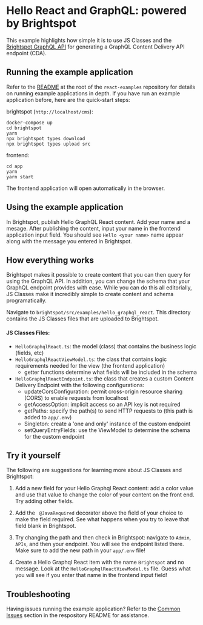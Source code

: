# Hello React and GraphQL: powered by Brightspot

This example highlights how simple it is to use JS Classes and the [Brightspot GraphQL API](https://www.brightspot.com/documentation/brightspot-cms-developer-guide/latest/graphql-api) for generating a GraphQL Content Delivery API endpoint (CDA).

## Running the example application

Refer to the [README](/README.md) at the root of the `react-examples` repository for details on running example applications in depth. If you have run an example application before, here are the quick-start steps:

brightspot (`http://localhost/cms`):

```
docker-compose up
cd brightspot
yarn
npx brightspot types download
npx brightspot types upload src

```

frontend:

```
cd app
yarn
yarn start
```

The frontend application will open automatically in the browser.

## Using the example application

In Brightspot, publish Hello GraphQL React content. Add your name and a mesage. After publishing the content, input your name in the frontend application input field. You should see `Hello <your name>` name appear along with the message you entered in Brightspot.

## How everything works

Brightspot makes it possible to create content that you can then query for using the GraphQL API. In addition, you can change the schema that your GraphQL endpoint provides with ease. While you can do this all editorially, JS Classes make it incredibly simple to create content and schema programatically.

Navigate to `brightspot/src/examples/hello_graphql_react`. This directory contains the JS Classes files that are uploaded to Brightspot.

#### JS Classes Files:

- `HelloGraphqlReact.ts`: the model (class) that contains the business logic (fields, etc)
- `HelloGraphqlReactViewModel.ts`: the class that contains logic requirements needed for the view (the frontend application)
  - getter functions determine what fields will be included in the schema
- `HelloGraphqlReactEndpoint.ts`: the class that creates a custom Content Delivery Endpoint with the following configurations:
  - updateCorsConfiguration: permit cross-origin resource sharing (CORS) to enable requests from localhost
  - getAccessOption: implicit access so an API key is not required
  - getPaths: specify the path(s) to send HTTP requests to (this path is added to `app/.env`)
  - Singleton: create a 'one and only' instance of the custom endpoint
  - setQueryEntryFields: use the ViewModel to determine the schema for the custom endpoint

## Try it yourself

The following are suggestions for learning more about JS Classes and Brightspot:

1. Add a new field for your Hello Graphql React content: add a color value and use that value to change the color of your content on the front end. Try adding other fields.

2. Add the ` @JavaRequired` decorator above the field of your choice to make the field required. See what happens when you try to leave that field blank in Brightspot.

3. Try changing the path and then check in Brightspot: navigate to `Admin`, `APIs`, and then your endpoint. You will see the endpoint listed there. Make sure to add the new path in your `app/.env` file!

4. Create a Hello Graphql React item with the name `Brightspot` and no message. Look at the `HelloGraphqlReactViewModel.ts` file. Guess what you will see if you enter that name in the frontend input field!

## Troubleshooting

Having issues running the example application? Refer to the [Common Issues](/README.md) section in the respository README for assistance.
